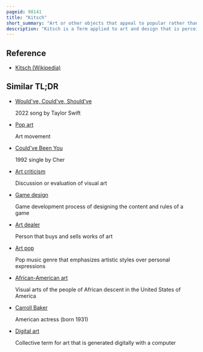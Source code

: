 ```yaml
---
pageid: 98141
title: "Kitsch"
short_summary: "Art or other objects that appeal to popular rather than high art tastes"
description: "Kitsch is a Term applied to art and design that is perceived as naïve Imitation, overly eccentric, gratuitous or of banal Taste."
---
```


## Reference

- [Kitsch (Wikipedia)](https://en.wikipedia.org/?curid=98141)

## Similar TL;DR

- [Would've, Could've, Should've](/tldr/en/wouldve-couldve-shouldve)

  2022 song by Taylor Swift

- [Pop art](/tldr/en/pop-art)

  Art movement

- [Could've Been You](/tldr/en/couldve-been-you)

  1992 single by Cher

- [Art criticism](/tldr/en/art-criticism)

  Discussion or evaluation of visual art

- [Game design](/tldr/en/game-design)

  Game development process of designing the content and rules of a game

- [Art dealer](/tldr/en/art-dealer)

  Person that buys and sells works of art

- [Art pop](/tldr/en/art-pop)

  Pop music genre that emphasizes artistic styles over personal expressions

- [African-American art](/tldr/en/african-american-art)

  Visual arts of the people of African descent in the United States of America

- [Carroll Baker](/tldr/en/carroll-baker)

  American actress (born 1931)

- [Digital art](/tldr/en/digital-art)

  Collective term for art that is generated digitally with a computer
